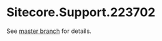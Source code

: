 # Sitecore.Support.223702

See [master branch](https://github.com/sitecoresupport/Sitecore.Support.223702) for details.